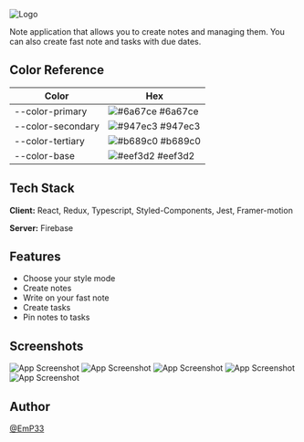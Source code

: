 
![Logo](https://res.cloudinary.com/dtbemnmn4/image/upload/v1660841146/github/1_wlxnf6.png)



Note application that allows you to create notes and managing them. You can also create fast note and tasks with due dates.

## Color Reference

| Color             | Hex                                                                |
| ----------------- | ------------------------------------------------------------------ |
| --color-primary | ![#6a67ce](https://via.placeholder.com/10/6a67ce?text=+) #6a67ce |
| --color-secondary | ![#947ec3](https://via.placeholder.com/10/947ec3?text=+) #947ec3 |
| --color-tertiary | ![#b689c0](https://via.placeholder.com/10/b689c0?text=+) #b689c0 |
| --color-base | ![#eef3d2](https://via.placeholder.com/10/eef3d2?text=+) #eef3d2 |


## Tech Stack

**Client:** React, Redux, Typescript, Styled-Components, Jest, Framer-motion

**Server:** Firebase


## Features

- Choose your style mode
- Create notes
- Write on your fast note
- Create tasks
- Pin notes to tasks


## Screenshots


![App Screenshot](https://res.cloudinary.com/dtbemnmn4/image/upload/v1660841147/github/2_joufty.png)
![App Screenshot](https://res.cloudinary.com/dtbemnmn4/image/upload/v1660841146/github/3_sf65al.png)
![App Screenshot](https://res.cloudinary.com/dtbemnmn4/image/upload/v1660841146/github/4_sc8vqw.png)
![App Screenshot](https://res.cloudinary.com/dtbemnmn4/image/upload/v1660841147/github/5_ipowgh.png)
![App Screenshot](https://res.cloudinary.com/dtbemnmn4/image/upload/v1660841147/github/6_kqrtb8.png)

## Author

[@EmP33](https://github.com/EmP33)

